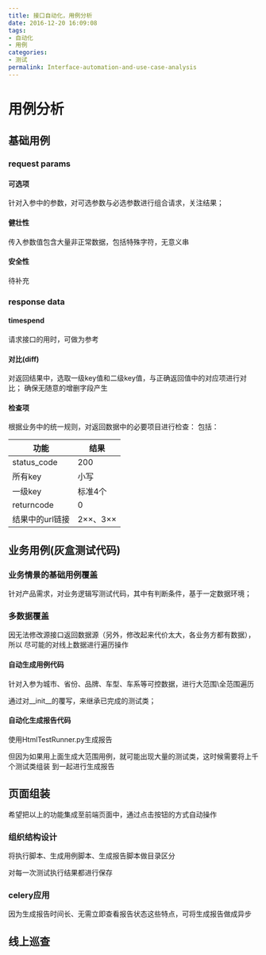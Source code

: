 ```yaml
---
title: 接口自动化，用例分析
date: 2016-12-20 16:09:08
tags:
- 自动化
- 用例
categories:
- 测试
permalink: Interface-automation-and-use-case-analysis
---
```


用例分析
====
<!--more-->
## 基础用例

### request params

#### 可选项
针对入参中的参数，对可选参数与必选参数进行组合请求，关注结果；

#### 健壮性
传入参数值包含大量非正常数据，包括特殊字符，无意义串

#### 安全性
待补充

### response data

#### timespend
请求接口的用时，可做为参考

#### 对比(diff)
对返回结果中，选取一级key值和二级key值，与正确返回值中的对应项进行对比；
确保无随意的增删字段产生

#### 检查项
根据业务中的统一规则，对返回数据中的必要项目进行检查：
包括：

|功能|结果|
|----|----|
|status_code|200|
|所有key|小写|
|一级key|标准4个|
|returncode|0|
|结果中的url链接|2××、3××|




## 业务用例(灰盒测试代码)

### 业务情景的基础用例覆盖
针对产品需求，对业务逻辑写测试代码，其中有判断条件，基于一定数据环境；

### 多数据覆盖
因无法修改源接口返回数据源（另外，修改起来代价太大，各业务方都有数据），所以
尽可能的对线上数据进行遍历操作

#### 自动生成用例代码
针对入参为城市、省份、品牌、车型、车系等可控数据，进行大范围\全范围遍历

通过对__init__的覆写，来继承已完成的测试类；

#### 自动化生成报告代码
使用HtmlTestRunner.py生成报告

但因为如果用上面生成大范围用例，就可能出现大量的测试类，这时候需要将上千个测试类组装
到一起进行生成报告




## 页面组装
希望把以上的功能集成至前端页面中，通过点击按钮的方式自动操作

### 组织结构设计
将执行脚本、生成用例脚本、生成报告脚本做目录区分

对每一次测试执行结果都进行保存

### celery应用
因为生成报告时间长、无需立即查看报告状态这些特点，可将生成报告做成异步

## 线上巡查


